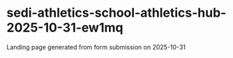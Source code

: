 # sedi-athletics-school-athletics-hub-2025-10-31-ew1mq
Landing page generated from form submission on 2025-10-31
